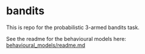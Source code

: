 # bandits
This is repo for the probabilistic 3-armed bandits task. 

See the readme for the behavioural models here: <a href="https://github.com/CSNLWigner/bandits/blob/main/behavioural_models/readme.md"> behavioural_models/readme.md </a>




